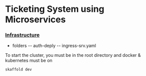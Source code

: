 # Ticketing System using Microservices


### [Infrastructure](https://github.com/tclohm/ticketing-system/tree/main/infrastructure/k8s)
- folders
	-- auth-deply
	-- ingress-srv.yaml

To start the cluster, you must be in the root directory 
and 
docker & kubernetes must be on

```sh
skaffold dev
```
